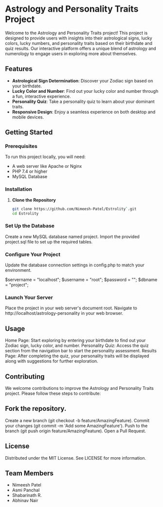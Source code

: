 # Astrology and Personality Traits Project

Welcome to the Astrology and Personality Traits project! This project is designed to provide users with insights into their astrological signs, lucky colors, lucky numbers, and personality traits based on their birthdate and quiz results. Our interactive platform offers a unique blend of astrology and numerology to engage users in exploring more about themselves.

## Features

- **Astrological Sign Determination**: Discover your Zodiac sign based on your birthdate.
- **Lucky Color and Number**: Find out your lucky color and number through a fun, interactive experience.
- **Personality Quiz**: Take a personality quiz to learn about your dominant traits.
- **Responsive Design**: Enjoy a seamless experience on both desktop and mobile devices.

## Getting Started

### Prerequisites

To run this project locally, you will need:

- A web server like Apache or Nginx
- PHP 7.4 or higher
- MySQL Database

### Installation

1. **Clone the Repository**

   ```bash
   git clone https://github.com/Nimeesh-Patel/Estrolity`.git
   cd Estrolity

### Set Up the Database

Create a new MySQL database named project.
Import the provided project.sql file to set up the required tables.

### Configure Your Project

Update the database connection settings in config.php to match your environment.

$servername = "localhost";
$username = "root";
$password = "";
$dbname = "project";

### Launch Your Server

Place the project in your web server's document root.
Navigate to http://localhost/astrology-personality in your web browser.

## Usage
Home Page: Start exploring by entering your birthdate to find out your Zodiac sign, lucky color, and number.
Personality Quiz: Access the quiz section from the navigation bar to start the personality assessment.
Results Page: After completing the quiz, your personality traits will be displayed along with suggestions for further exploration.

## Contributing
We welcome contributions to improve the Astrology and Personality Traits project. Please follow these steps to contribute:

## Fork the repository.
Create a new branch (git checkout -b feature/AmazingFeature).
Commit your changes (git commit -m 'Add some AmazingFeature').
Push to the branch (git push origin feature/AmazingFeature).
Open a Pull Request.

## License
Distributed under the MIT License. See LICENSE for more information.

## Team Members

- Nimeesh Patel
- Asmi Panchal
- Shabarinath R.
- Abhinav Nair
